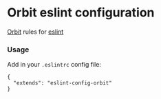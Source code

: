 # Orbit eslint configuration

[Orbit](http://www.orbitdigital.de) rules for [eslint](https://eslint.org)

### Usage

Add in your `.eslintrc` config file:

```
{
  "extends": "eslint-config-orbit"
}
```
